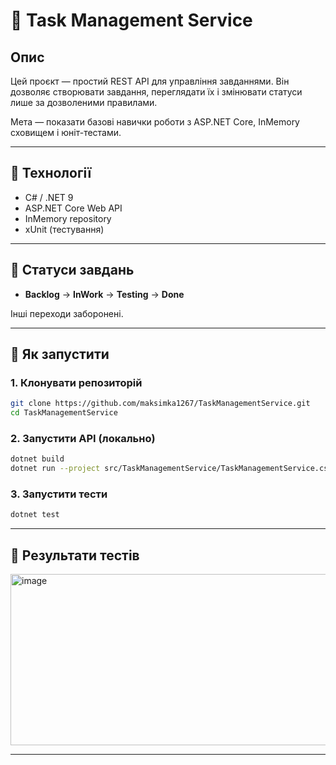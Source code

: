 # 🧩 Task Management Service

## Опис

Цей проєкт — простий REST API для управління завданнями.
Він дозволяє створювати завдання, переглядати їх і змінювати статуси лише за дозволеними правилами.

Мета — показати базові навички роботи з ASP.NET Core, InMemory сховищем і юніт-тестами.

---

## 🔧 Технології

* C# / .NET 9
* ASP.NET Core Web API
* InMemory repository
* xUnit (тестування)

---

## 📌 Статуси завдань

* **Backlog** → **InWork** → **Testing** → **Done**

Інші переходи заборонені.

---

## 🚀 Як запустити

### 1. Клонувати репозиторій

```bash
git clone https://github.com/maksimka1267/TaskManagementService.git
cd TaskManagementService
```

### 2. Запустити API (локально)

```bash
dotnet build
dotnet run --project src/TaskManagementService/TaskManagementService.csproj
```

### 3. Запустити тести

```bash
dotnet test
```

---

## 📸 Результати тестів

<img width="1095" height="274" alt="image" src="https://github.com/user-attachments/assets/7bca1262-dbce-4fb5-8f3a-7dc6ac17fa81" />


---
